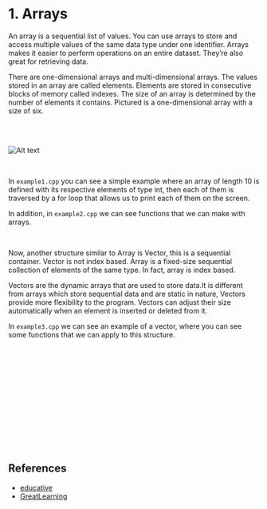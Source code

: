# 1. Arrays

An array is a sequential list of values. You can use arrays to store and access multiple values of the same data type under one identifier. Arrays makes it easier to perform operations on an entire dataset. They’re also great for retrieving data.

There are one-dimensional arrays and multi-dimensional arrays. The values stored in an array are called elements. Elements are stored in consecutive blocks of memory called indexes. The size of an array is determined by the number of elements it contains. Pictured is a one-dimensional array with a size of six.

<br >
<br >

![Alt text](https://www.educative.io/api/page/6022915262251008/image/download/5241527734894592 "a title")

<br >

In `example1.cpp` you can see a simple example where an array of length 10 is defined with its respective elements of type int, then each of them is traversed by a for loop that allows us to print each of them on the screen.

In addition, in `example2.cpp` we can see functions that we can make with arrays.

<br >

Now, another structure similar to Array is Vector, this is a sequential container. Vector is not index based. Array is a fixed-size sequential collection of elements of the same type. In fact, array is index based.

Vectors are the dynamic arrays that are used to store data.It is different from arrays which store sequential data and are static in nature, Vectors provide more flexibility to the program. Vectors can adjust their size automatically when an element is inserted or deleted from it.

In `example3.cpp` we can see an example of a vector, where you can see some functions that we can apply to this structure.

<br >
<br >
<br >
<br >
<br >
<br >
<br >
<br >
<br >
<br >
<br >
<br >

## References

- [educative](https://www.educative.io/blog/cpp-data-structures-interview-prep)
- [GreatLearning](https://www.mygreatlearning.com/blog/vectors-in-c/)
